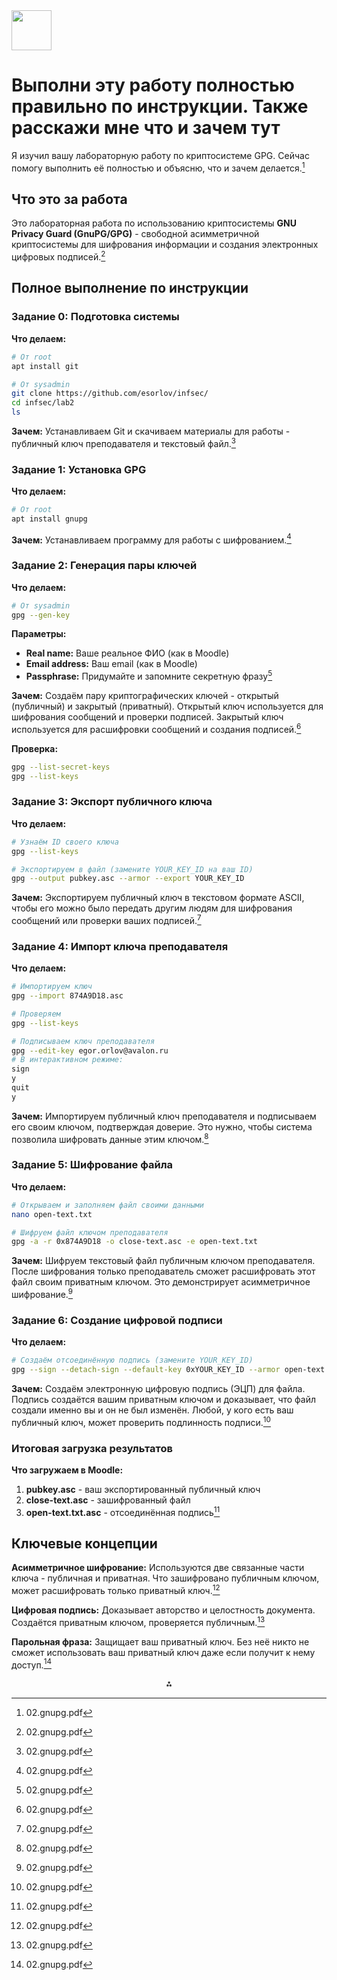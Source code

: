 <img src="https://r2cdn.perplexity.ai/pplx-full-logo-primary-dark%402x.png" style="height:64px;margin-right:32px"/>

# Выполни эту работу полностью правильно по инструкции. Также расскажи мне что и зачем тут

Я изучил вашу лабораторную работу по криптосистеме GPG. Сейчас помогу выполнить её полностью и объясню, что и зачем делается.[^1]

## Что это за работа

Это лабораторная работа по использованию криптосистемы **GNU Privacy Guard (GnuPG/GPG)** - свободной асимметричной криптосистемы для шифрования информации и создания электронных цифровых подписей.[^1]

## Полное выполнение по инструкции

### Задание 0: Подготовка системы

**Что делаем:**

```bash
# От root
apt install git

# От sysadmin
git clone https://github.com/esorlov/infsec/
cd infsec/lab2
ls
```

**Зачем:** Устанавливаем Git и скачиваем материалы для работы - публичный ключ преподавателя и текстовый файл.[^1]

### Задание 1: Установка GPG

**Что делаем:**

```bash
# От root
apt install gnupg
```

**Зачем:** Устанавливаем программу для работы с шифрованием.[^1]

### Задание 2: Генерация пары ключей

**Что делаем:**

```bash
# От sysadmin
gpg --gen-key
```

**Параметры:**

- **Real name:** Ваше реальное ФИО (как в Moodle)
- **Email address:** Ваш email (как в Moodle)
- **Passphrase:** Придумайте и запомните секретную фразу[^1]

**Зачем:** Создаём пару криптографических ключей - открытый (публичный) и закрытый (приватный). Открытый ключ используется для шифрования сообщений и проверки подписей. Закрытый ключ используется для расшифровки сообщений и создания подписей.[^1]

**Проверка:**

```bash
gpg --list-secret-keys
gpg --list-keys
```


### Задание 3: Экспорт публичного ключа

**Что делаем:**

```bash
# Узнаём ID своего ключа
gpg --list-keys

# Экспортируем в файл (замените YOUR_KEY_ID на ваш ID)
gpg --output pubkey.asc --armor --export YOUR_KEY_ID
```

**Зачем:** Экспортируем публичный ключ в текстовом формате ASCII, чтобы его можно было передать другим людям для шифрования сообщений или проверки ваших подписей.[^1]

### Задание 4: Импорт ключа преподавателя

**Что делаем:**

```bash
# Импортируем ключ
gpg --import 874A9D18.asc

# Проверяем
gpg --list-keys

# Подписываем ключ преподавателя
gpg --edit-key egor.orlov@avalon.ru
# В интерактивном режиме:
sign
y
quit
y
```

**Зачем:** Импортируем публичный ключ преподавателя и подписываем его своим ключом, подтверждая доверие. Это нужно, чтобы система позволила шифровать данные этим ключом.[^1]

### Задание 5: Шифрование файла

**Что делаем:**

```bash
# Открываем и заполняем файл своими данными
nano open-text.txt

# Шифруем файл ключом преподавателя
gpg -a -r 0x874A9D18 -o close-text.asc -e open-text.txt
```

**Зачем:** Шифруем текстовый файл публичным ключом преподавателя. После шифрования только преподаватель сможет расшифровать этот файл своим приватным ключом. Это демонстрирует асимметричное шифрование.[^1]

### Задание 6: Создание цифровой подписи

**Что делаем:**

```bash
# Создаём отсоединённую подпись (замените YOUR_KEY_ID)
gpg --sign --detach-sign --default-key 0xYOUR_KEY_ID --armor open-text.txt
```

**Зачем:** Создаём электронную цифровую подпись (ЭЦП) для файла. Подпись создаётся вашим приватным ключом и доказывает, что файл создали именно вы и он не был изменён. Любой, у кого есть ваш публичный ключ, может проверить подлинность подписи.[^1]

### Итоговая загрузка результатов

**Что загружаем в Moodle:**

1. **pubkey.asc** - ваш экспортированный публичный ключ
2. **close-text.asc** - зашифрованный файл
3. **open-text.txt.asc** - отсоединённая подпись[^1]

## Ключевые концепции

**Асимметричное шифрование:** Используются две связанные части ключа - публичная и приватная. Что зашифровано публичным ключом, может расшифровать только приватный ключ.[^1]

**Цифровая подпись:** Доказывает авторство и целостность документа. Создаётся приватным ключом, проверяется публичным.[^1]

**Парольная фраза:** Защищает ваш приватный ключ. Без неё никто не сможет использовать ваш приватный ключ даже если получит к нему доступ.[^1]

<div align="center">⁂</div>

[^1]: 02.gnupg.pdf

